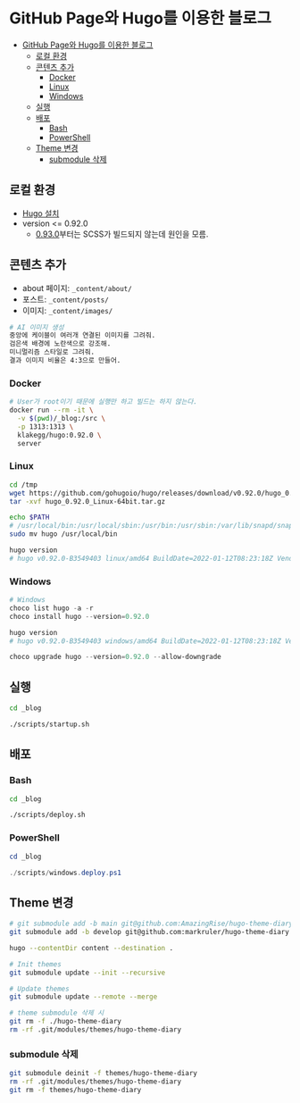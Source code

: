 # GitHub Page와 Hugo를 이용한 블로그

- [GitHub Page와 Hugo를 이용한 블로그](#github-page와-hugo를-이용한-블로그)
  - [로컬 환경](#로컬-환경)
  - [콘텐츠 추가](#콘텐츠-추가)
    - [Docker](#docker)
    - [Linux](#linux)
    - [Windows](#windows)
  - [실행](#실행)
  - [배포](#배포)
    - [Bash](#bash)
    - [PowerShell](#powershell)
  - [Theme 변경](#theme-변경)
    - [submodule 삭제](#submodule-삭제)

## 로컬 환경

- [Hugo 설치](https://gohugo.io/getting-started/installing/)
- version <= 0.92.0
  - [0.93.0](https://github.com/gohugoio/hugo/releases/tag/v0.93.0)부터는 SCSS가 빌드되지 않는데 원인을 모름.

## 콘텐츠 추가

- about 페이지: `_content/about/`
- 포스트: `_content/posts/`
- 이미지: `_content/images/`

```sh
# AI 이미지 생성
중앙에 케이블이 여러개 연결된 이미지를 그려줘.
검은색 배경에 노란색으로 강조해.
미니멀리즘 스타일로 그려줘.
결과 이미지 비율은 4:3으로 만들어.
```

### Docker

```sh
# User가 root이기 때문에 실행만 하고 빌드는 하지 않는다.
docker run --rm -it \
  -v $(pwd)/_blog:/src \
  -p 1313:1313 \
  klakegg/hugo:0.92.0 \
  server
```

### Linux

```sh
cd /tmp
wget https://github.com/gohugoio/hugo/releases/download/v0.92.0/hugo_0.92.0_Linux-64bit.tar.gz
tar -xvf hugo_0.92.0_Linux-64bit.tar.gz
```

```sh
echo $PATH
# /usr/local/bin:/usr/local/sbin:/usr/bin:/usr/sbin:/var/lib/snapd/snap/bin:...
sudo mv hugo /usr/local/bin
```

```sh
hugo version
# hugo v0.92.0-B3549403 linux/amd64 BuildDate=2022-01-12T08:23:18Z VendorInfo=gohugoio
```

### Windows

```ps1
# Windows
choco list hugo -a -r
choco install hugo --version=0.92.0
```

```ps1
hugo version
# hugo v0.92.0-B3549403 windows/amd64 BuildDate=2022-01-12T08:23:18Z VendorInfo=gohugoio
```

```ps1
choco upgrade hugo --version=0.92.0 --allow-downgrade
```

## 실행

```bash
cd _blog

./scripts/startup.sh
```

## 배포

### Bash

```bash
cd _blog

./scripts/deploy.sh
```

### PowerShell

```ps1
cd _blog

./scripts/windows.deploy.ps1
```

## Theme 변경

```sh
# git submodule add -b main git@github.com:AmazingRise/hugo-theme-diary.git themes/hugo-theme-diary
git submodule add -b develop git@github.com:markruler/hugo-theme-diary.git themes/hugo-theme-diary
```

```sh
hugo --contentDir content --destination .
```

```sh
# Init themes
git submodule update --init --recursive

# Update themes
git submodule update --remote --merge

# theme submodule 삭제 시
git rm -f ./hugo-theme-diary
rm -rf .git/modules/themes/hugo-theme-diary
```

### submodule 삭제

```sh
git submodule deinit -f themes/hugo-theme-diary
rm -rf .git/modules/themes/hugo-theme-diary
git rm -f themes/hugo-theme-diary
```
